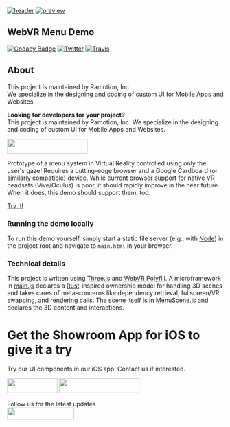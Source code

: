 [![header](./header.png)](https://business.ramotion.com?utm_source=gthb&utm_medium=special&utm_campaign=vr-menu-demo)
[![preview](./preview.gif)](https://ramotion.github.io/vr-menu-demo/main.html)


## WebVR Menu Demo
[![Codacy Badge](https://api.codacy.com/project/badge/Grade/c502012bcb1b4e90a7255e6ce47e5b1a)](https://www.codacy.com/app/juri-v/vr-menu-demo?utm_source=github.com&amp;utm_medium=referral&amp;utm_content=Ramotion/vr-menu-demo&amp;utm_campaign=Badge_Grade)
[![Twitter](https://img.shields.io/badge/Twitter-@Ramotion-blue.svg?style=flat)](http://twitter.com/Ramotion)
[![Travis](https://img.shields.io/travis/Ramotion/vr-menu-demo.svg)](https://travis-ci.org/Ramotion/vr-menu-demo)



## About
This project is maintained by Ramotion, Inc.<br>
We specialize in the designing and coding of custom UI for Mobile Apps and Websites.<br>

**Looking for developers for your project?**<br>
This project is maintained by Ramotion, Inc. We specialize in the designing and coding of custom UI for Mobile Apps and Websites.

<a href="mailto:alex.a@ramotion.com?subject=Project%20inquiry%20from%20Github"> 
<img src="https://github.com/ramotion/gliding-collection/raw/master/contact_our_team@2x.png" width="187" height="34"></a> <br>


Prototype of a menu system in Virtual Reality controlled using only the user's gaze! Requires a cutting-edge browser and a Google Cardboard (or similarly compatible) device. While current browser support for native VR headsets (Vive/Oculus) is poor, it should rapidly improve in the near future. When it does, this demo should support them, too.

[Try it!](http://ramotion.github.io/vr-menu-demo/main.html)

### Running the demo locally

To run this demo yourself, simply start a static file server (e.g., with [Node](https://www.npmjs.com/package/static-server)) in the project root and navigate to `main.html` in your browser.

### Technical details

This project is written using [Three.js](https://github.com/mrdoob/three.js) and [WebVR Polyfill](https://github.com/googlevr/webvr-polyfill). A microframework in [main.js](https://github.com/Ramotion/vr-menu-demo/blob/master/main.js) declares a [Rust](https://github.com/rust-lang/rust)-inspired ownership model for handling 3D scenes and takes cares of meta-concerns like dependency retrieval, fullscreen/VR swapping, and rendering calls. The scene itself is in [MenuScene.js](https://github.com/Ramotion/vr-menu-demo/blob/master/MenuScene.js) and declares the 3D content and interactions.

# Get the Showroom App for iOS to give it a try
Try our UI components in our iOS app. Contact us if interested.

<a href="https://itunes.apple.com/app/apple-store/id1182360240?pt=550053&ct=vr-menu-demo&mt=8" > 
<img src="https://github.com/ramotion/gliding-collection/raw/master/app_store@2x.png" width="117" height="34"></a>
<a href="mailto:alex.a@ramotion.com?subject=Project%20inquiry%20from%20Github"> 
<img src="https://github.com/ramotion/gliding-collection/raw/master/contact_our_team@2x.png" width="187" height="34"></a>

Follow us for the latest updates<br>
<a href="https://goo.gl/rPFpid" >
<img src="https://i.imgur.com/ziSqeSo.png/" width="156" height="28"></a>
